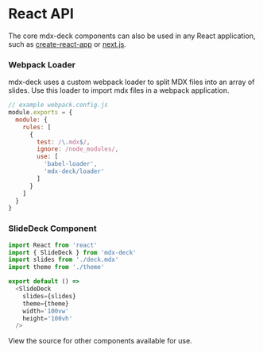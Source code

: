 
# React API

The core mdx-deck components can also be used in any React application, such as [create-react-app][] or [next.js][].

### Webpack Loader

mdx-deck uses a custom webpack loader to split MDX files into an array of slides. Use this loader to import mdx files in a webpack application.

```js
// example webpack.config.js
module.exports = {
  module: {
    rules: [
      {
        test: /\.mdx$/,
        ignore: /node_modules/,
        use: [
          'babel-loader',
          'mdx-deck/loader'
        ]
      }
    ]
  }
}
```

### SlideDeck Component

```js
import React from 'react'
import { SlideDeck } from 'mdx-deck'
import slides from './deck.mdx'
import theme from './theme'

export default () =>
  <SlideDeck
    slides={slides}
    theme={theme}
    width='100vw'
    height='100vh'
  />
```

View the source for other components available for use.

[create-react-app]: https://github.com/facebook/create-react-app
[next.js]: https://github.com/zeit/next.js/
